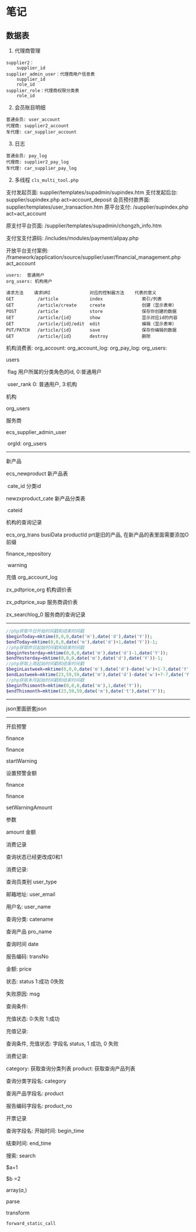 # 笔记

## 数据表

1. 代理商管理
```
supplier2：
	supplier_id
supplier_admin_user：代理商用户信息表
	supplier_id
	role_id
supplier_role：代理商权限分类表
	role_id
```

2. 会员账目明细
```
普通会员: user_account
代理商: supplier2_account
车代理: car_supplier_account
```

3. 日志
```
普通会员: pay_log
代理商: supplier2_pay_log
车代理: car_supplier_pay_log
```


2. 多线程 `cls_multi_tool.php`




支付发起页面: supplier/templates/supadmin/supindex.htm
  支付发起后台: supplier/supindex.php	act=account_deposit
  会员预付款界面: supplier/templates/user_transaction.htm
      原平台支付: /supplier/supindex.php	act=act_account

  原支付平台页面: /supplier/templates/supadmin/chongzh_info.htm


  支付宝支付源码: /includes/modules/payment/alipay.php

  开放平台支付案例: /framework/application/source/supplier/user/financial_management.php  act_account

```
users:	普通用户
org_users: 机构用户
```

```
请求方法	请求URI				对应的控制器方法	代表的意义
GET			/article			index				索引/列表
GET			/article/create		create				创建（显示表单）
POST		/article			store				保存你创建的数据
GET			/article/{id}		show				显示对应id的内容
GET			/article/{id}/edit	edit				编辑（显示表单）
PUT/PATCH	/article/{id}		save				保存你编辑的数据
GET			/article/{id}		destroy				删除
```

机构消费表:
org_account:
org_account_log:
org_pay_log:
org_users:



users

​	flag			用户所属的分类角色的id, 0:普通用户

​	user_rank	0: 普通用户, 3:机构

机构

org_users

服务商

ecs_supplier_admin_user

​	orgId:  org_users

---

新产品

ecs_newproduct     新产品表

​	cate_id  			分类id

newzxproduct_cate	新产品分类表

​	cateid

机构的查询记录

ecs_org_trans     busiData   productId   prt是旧的产品, 在新产品的表里面需要添加O前缀



finance_repository

​	warning

充值 org_account_log



zx_pdtprice_org   机构调价表

zx_pdtprice_sup  服务商调价表



zx_searchlog_0   服务商的查询记录



---

```php
//php获取今日开始时间戳和结束时间戳
$beginToday=mktime(0,0,0,date('m'),date('d'),date('Y'));
$endToday=mktime(0,0,0,date('m'),date('d')+1,date('Y'))-1;
//php获取昨日起始时间戳和结束时间戳
$beginYesterday=mktime(0,0,0,date('m'),date('d')-1,date('Y'));
$endYesterday=mktime(0,0,0,date('m'),date('d'),date('Y'))-1;
//php获取上周起始时间戳和结束时间戳
$beginLastweek=mktime(0,0,0,date('m'),date('d')-date('w')+1-7,date('Y'));
$endLastweek=mktime(23,59,59,date('m'),date('d')-date('w')+7-7,date('Y'));
//php获取本月起始时间戳和结束时间戳
$beginThismonth=mktime(0,0,0,date('m'),1,date('Y'));
$endThismonth=mktime(23,59,59,date('m'),date('t'),date('Y'));
```

---



json里面嵌套json



---

开启预警

finance

finance

startWarning



设置预警金额

finance

finance

setWarningAmount

参数

amount  金额  



消费记录

查询状态已经更改成0和1





消费记录:

查询员类别   user_type

邮箱地址: user_email

用户名: user_name

查询分类: catename

查询产品 pro_name

查询时间 date

报告编码: transNo

金额: price

状态: status 1:成功 0失败

失败原因: msg







查询条件:

充值状态: 0:失败 1:成功





充值记录:

查询条件, 充值状态: 字段名 status, 1 成功, 0 失败



消费记录:

category: 获取查询分类列表
product: 获取查询产品列表



查询分类字段名: category

查询产品字段名: product

报告编码字段名: product_no



开票记录

查询字段名: 
开始时间: begin_time

结束时间: end_time

搜索: search



$a=1

$b =2

array($a,$)



parse

transform

```
forward_static_call
```



